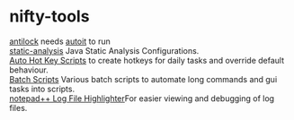 # nifty-tools

[antilock](antilock.au3) needs [autoit](https://www.autoitscript.com/) to run  
[static-analysis](static-analysis) Java Static Analysis Configurations.  
[Auto Hot Key Scripts](AHK%20Scripts) to create hotkeys for daily tasks and override default behaviour.  
[Batch Scripts](batch%20scripts) Various batch scripts to automate long commands and gui tasks into scripts.  
[notepad++ Log File Highlighter](npp_log_profile.xml)For easier viewing and debugging of log files.
